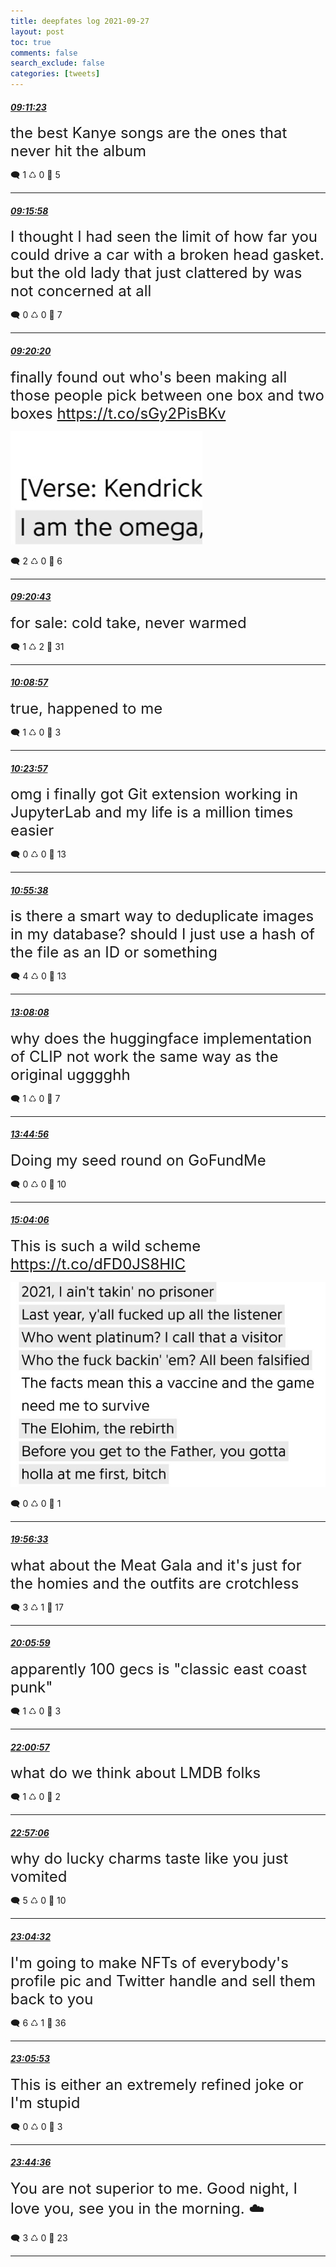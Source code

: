 ```yaml
---
title: deepfates log 2021-09-27
layout: post
toc: true
comments: false
search_exclude: false
categories: [tweets]
---
```



#### <a href = "https://twitter.com/deepfates/status/1442507167869792270">*09:11:23*</a>

<font size="5">the best Kanye songs are the ones that never hit the album</font>



🗨️ 1 ♺ 0 🤍  5   

---
    
#### <a href = "https://twitter.com/deepfates/status/1442508320229576708">*09:15:58*</a>

<font size="5">I thought I had seen the limit of how far you could drive a car with a broken head gasket. but the old lady that just clattered by was not concerned at all</font>



🗨️ 0 ♺ 0 🤍  7   

---
    
#### <a href = "https://twitter.com/deepfates/status/1442509418961113088">*09:20:20*</a>

<font size="5">finally found out who's been making all those people pick between one box and two boxes  https://t.co/sGy2PisBKv</font>

![image from twitter](/images/from_twitter/FATSrBnXMAg1aA_.jpg)


🗨️ 2 ♺ 0 🤍  6   

---
    
#### <a href = "https://twitter.com/deepfates/status/1442509515295846400">*09:20:43*</a>

<font size="5">for sale: cold take, never warmed</font>



🗨️ 1 ♺ 2 🤍  31   

---
    
#### <a href = "https://twitter.com/deepfates/status/1442521653783662594">*10:08:57*</a>

<font size="5">true, happened to me</font>



🗨️ 1 ♺ 0 🤍  3   

---
    
#### <a href = "https://twitter.com/deepfates/status/1442525429416427522">*10:23:57*</a>

<font size="5">omg i finally got Git extension working in JupyterLab and my life is a million times easier</font>



🗨️ 0 ♺ 0 🤍  13   

---
    
#### <a href = "https://twitter.com/deepfates/status/1442533400208809985">*10:55:38*</a>

<font size="5">is there a smart way to deduplicate images in my database? should I just use a hash of the file as an ID or something</font>



🗨️ 4 ♺ 0 🤍  13   

---
    
#### <a href = "https://twitter.com/deepfates/status/1442566744187367425">*13:08:08*</a>

<font size="5">why does the huggingface implementation of CLIP not work the same way as the original ugggghh</font>



🗨️ 1 ♺ 0 🤍  7   

---
    
#### <a href = "https://twitter.com/deepfates/status/1442576005789454342">*13:44:56*</a>

<font size="5">Doing my seed round on GoFundMe</font>



🗨️ 0 ♺ 0 🤍  10   

---
    
#### <a href = "https://twitter.com/deepfates/status/1442595929958371335">*15:04:06*</a>

<font size="5">This is such a wild scheme  https://t.co/dFD0JS8HIC</font>

![image from twitter](/images/from_twitter/FAUhWnGWEAMiWiv.jpg)


🗨️ 0 ♺ 0 🤍  1   

---
    
#### <a href = "https://twitter.com/deepfates/status/1442669526206849024">*19:56:33*</a>

<font size="5">what about the Meat Gala and it's just for the homies and the outfits are crotchless</font>



🗨️ 3 ♺ 1 🤍  17   

---
    
#### <a href = "https://twitter.com/deepfates/status/1442671899427868673">*20:05:59*</a>

<font size="5">apparently 100 gecs is "classic east coast punk"</font>



🗨️ 1 ♺ 0 🤍  3   

---
    
#### <a href = "https://twitter.com/deepfates/status/1442700832454021126">*22:00:57*</a>

<font size="5">what do we think about LMDB folks</font>



🗨️ 1 ♺ 0 🤍  2   

---
    
#### <a href = "https://twitter.com/deepfates/status/1442714962397470721">*22:57:06*</a>

<font size="5">why do lucky charms taste like you just vomited</font>



🗨️ 5 ♺ 0 🤍  10   

---
    
#### <a href = "https://twitter.com/deepfates/status/1442716833879142402">*23:04:32*</a>

<font size="5">I'm going to make NFTs of everybody's profile pic and Twitter handle and sell them back to you</font>



🗨️ 6 ♺ 1 🤍  36   

---
    
#### <a href = "https://twitter.com/deepfates/status/1442717174183911424">*23:05:53*</a>

<font size="5">This is either an extremely refined joke or I'm stupid</font>



🗨️ 0 ♺ 0 🤍  3   

---
    
#### <a href = "https://twitter.com/deepfates/status/1442726917417799680">*23:44:36*</a>

<font size="5">You are not superior to me. Good night, I love you, see you in the morning. ☁️</font>



🗨️ 3 ♺ 0 🤍  23   

---
    
            
